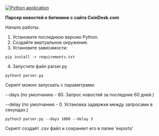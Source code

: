 [![Python application](https://github.com/vasgg/coindesk_parser/actions/workflows/python-app.yml/badge.svg)](https://github.com/vasgg/coindesk_parser/actions/workflows/python-app.yml)

**Парсер новостей о биткоине с сайта CoinDesk.com**

Начало работы:

1. Установите последнюю версию Python.
2. Создайте виртуальное окружение.
3. Установите зависимости:

`pip install -r requirements.txt`

4. Запустите файл parser.py

`python3 parser.py`

Скрипт можно запускать с параметрами:

--days (по умолчанию - 60. Запрос новостей за последние 60 дней.)

--delay (по умолчанию - 0. Установка задержки между запросами в секундах.)

`python3 parser.py --days 1000 --delay 3`

Скрипт создаёт .csv файл и сохраняет его в папке 'exports'
